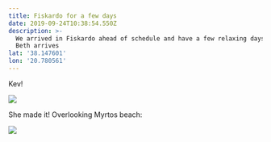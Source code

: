 ```yaml
---
title: Fiskardo for a few days
date: 2019-09-24T10:38:54.550Z
description: >-
  We arrived in Fiskardo ahead of schedule and have a few relaxing days before
  Beth arrives
lat: '38.147601'
lon: '20.780561'
---
```

Kev!

![](/images/uploads/whatsapp-image-2019-09-24-at-11.56.26-4-.jpeg)

She made it! Overlooking Myrtos beach:

![](/images/uploads/whatsapp-image-2019-09-24-at-11.56.26-5-.jpeg)
